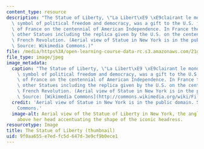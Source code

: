 ```yaml
---
content_type: resource
description: "The Statue of Liberty, \"La Libert\xE9 \xE9clairant le monde,\" a universal\
  \ symbol of political freedom and democracy, was a gift to the U.S. from the people\
  \ of France on the centennial of American Independence. In France there are two\
  \ other Statues including the replica given by the U.S. on the centennial of the\
  \ French Revolution. (Aerial view of Statue in New York is in the public domain.\
  \ Source: Wikimedia Commons.)"
file: /media/https%3A/open-learning-course-data-rc.s3.amazonaws.com/21g-346-topics-in-modern-french-literature-and-culture-north-america-through-french-eyes-spring-2014/9f0aa655e7edfc5d647d3e9cf9b0ece1_21g-346s14-th.jpg
file_type: image/jpeg
image_metadata:
  caption: "The Statue of Liberty, \"La Libert\xE9 \xE9clairant le monde,\" a universal\
    \ symbol of political freedom and democracy, was a gift to the U.S. from the people\
    \ of France on the centennial of American Independence. In France there are two\
    \ other Statues including the replica given by the U.S. on the centennial of the\
    \ French Revolution. (Aerial view of Statue in New York is in the public domain.\
    \ Source: [Wikimedia Commons](http://commons.wikimedia.org/wiki/File:Statue_of_Liberty,_1920.JPG).)"
  credit: 'Aerial view of Statue in New York is in the public domain. Source: Wikimedia
    Commons.'
  image-alt: Aerial view of the Statue of Liberty in New York, the angle from the
    above her head accentuating the shape of the iconic headress.
resourcetype: Image
title: The Statue of Liberty (thumbnail)
uid: 9f0aa655-e7ed-fc5d-647d-3e9cf9b0ece1
---
```

